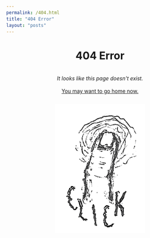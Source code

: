 ```yaml
---
permalink: /404.html
title: "404 Error"
layout: "posts"
---
```

<div style="text-align:center">
    <h1>404 Error</h1>
    <br>
    <i>It looks like this page doesn't exist.</i>
    <br><br>
    <a href="/"> You may want to go home now. </a>
</div>
<div style="display:flex; justify-content: center; padding-top:5%; flex-grow:3;">
    <a href="/"><img src="assets/images/aboutpg/4.png" class="img-about" alt="click"></a>
</div>
